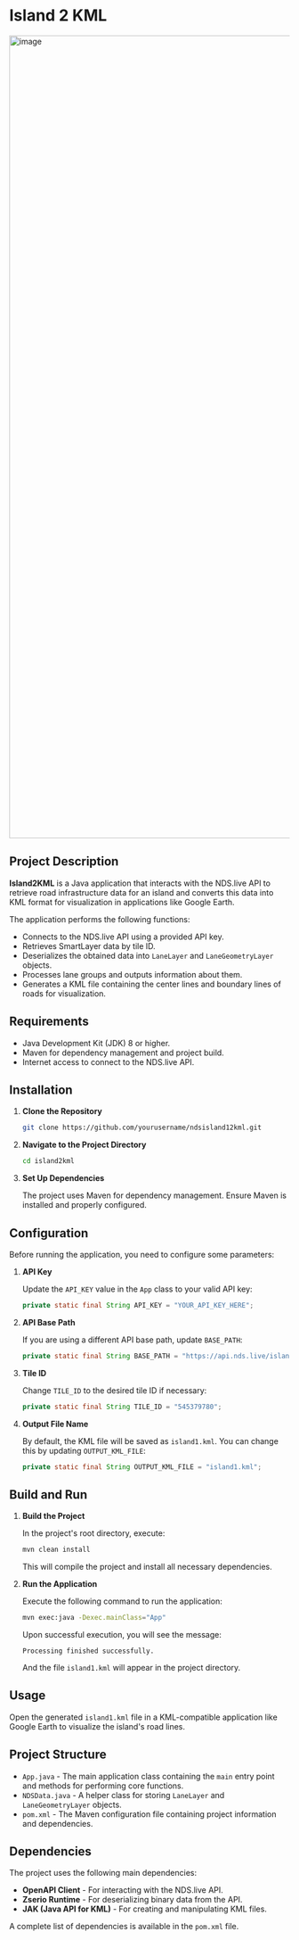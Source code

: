 # Island 2 KML

<img width="1440" alt="image" src="https://github.com/user-attachments/assets/d63d358a-a2f3-4615-8b4b-9aa7b2f718b0">


## Project Description

**Island2KML** is a Java application that interacts with the NDS.live API to retrieve road infrastructure data for an island and converts this data into KML format for visualization in applications like Google Earth.

The application performs the following functions:

- Connects to the NDS.live API using a provided API key.
- Retrieves SmartLayer data by tile ID.
- Deserializes the obtained data into `LaneLayer` and `LaneGeometryLayer` objects.
- Processes lane groups and outputs information about them.
- Generates a KML file containing the center lines and boundary lines of roads for visualization.

## Requirements

- Java Development Kit (JDK) 8 or higher.
- Maven for dependency management and project build.
- Internet access to connect to the NDS.live API.

## Installation

1. **Clone the Repository**

   ```bash
   git clone https://github.com/yourusername/ndsisland12kml.git
   ```

2. **Navigate to the Project Directory**

   ```bash
   cd island2kml
   ```

3. **Set Up Dependencies**

   The project uses Maven for dependency management. Ensure Maven is installed and properly configured.

## Configuration

Before running the application, you need to configure some parameters:

1. **API Key**

   Update the `API_KEY` value in the `App` class to your valid API key:

   ```java
   private static final String API_KEY = "YOUR_API_KEY_HERE";
   ```

2. **API Base Path**

   If you are using a different API base path, update `BASE_PATH`:

   ```java
   private static final String BASE_PATH = "https://api.nds.live/island1";
   ```

3. **Tile ID**

   Change `TILE_ID` to the desired tile ID if necessary:

   ```java
   private static final String TILE_ID = "545379780";
   ```

4. **Output File Name**

   By default, the KML file will be saved as `island1.kml`. You can change this by updating `OUTPUT_KML_FILE`:

   ```java
   private static final String OUTPUT_KML_FILE = "island1.kml";
   ```

## Build and Run

1. **Build the Project**

   In the project's root directory, execute:

   ```bash
   mvn clean install
   ```

   This will compile the project and install all necessary dependencies.

2. **Run the Application**

   Execute the following command to run the application:

   ```bash
   mvn exec:java -Dexec.mainClass="App"
   ```

   Upon successful execution, you will see the message:

   ```
   Processing finished successfully.
   ```

   And the file `island1.kml` will appear in the project directory.

## Usage

Open the generated `island1.kml` file in a KML-compatible application like Google Earth to visualize the island's road lines.

## Project Structure

- `App.java` - The main application class containing the `main` entry point and methods for performing core functions.
- `NDSData.java` - A helper class for storing `LaneLayer` and `LaneGeometryLayer` objects.
- `pom.xml` - The Maven configuration file containing project information and dependencies.

## Dependencies

The project uses the following main dependencies:

- **OpenAPI Client** - For interacting with the NDS.live API.
- **Zserio Runtime** - For deserializing binary data from the API.
- **JAK (Java API for KML)** - For creating and manipulating KML files.

A complete list of dependencies is available in the `pom.xml` file.
